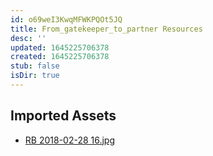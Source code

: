```yaml
---
id: o69weI3KwqMFWKPQOt5JQ
title: From_gatekeeper_to_partner Resources
desc: ''
updated: 1645225706378
created: 1645225706378
stub: false
isDir: true
---
```

## Imported Assets
- [RB 2018-02-28 16.jpg](/assets/rb-2018-02-28-16-y96HRWtvC9nO.jpg)

